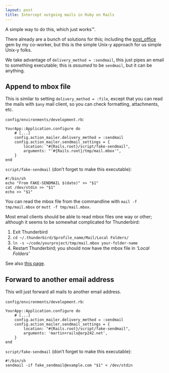 ```yaml
---
layout: post
title: Intercept outgoing mails in Ruby on Rails
---
```


A simple way to do this, which just works™.


There already are a bunch of solutions for this; including the
[post\_office][po] gem by my co-worker, but this is the simple Unix-y approach
for us simple Unix-y folks.

We take advantage of `delivery_method = :sendmail`, this just pipes an email to
something executable; this is *assumed* to be `sendmail`, but it can be
anything.


Append to mbox file
-------------------
This is similar to setting `delivery_method = :file`, except that you can read
the mails with `$any` mail client, so you can check formatting, attachments,
etc.

`config/environments/development.rb`:

	YourApp::Application.configure do
		# [...]
		config.action_mailer.delivery_method = :sendmail
		config.action_mailer.sendmail_settings = {
			location: "#{Rails.root}/script/fake-sendmail",
			arguments: "'#{Rails.root}/tmp/mail.mbox'",
		}
	end

`script/fake-sendmail` (don’t forget to make this executable):

	#!/bin/sh
	echo "From FAKE-SENDMAIL $(date)" >> "$1"
	cat /dev/stdin >> "$1"
	echo >> "$1"


You can read the mbox file from the commandline with `mail -f tmp/mail.mbox` or
`mutt -f tmp/mail.mbox`.

Most email clients should be able to read mbox files one way or other;
although it seems to be somewhat complicated for Thunderbird:

1. Exit Thunderbird
2. `cd ~/.thunderbird/$profile_name/Mail/Local Folders/`
3. `ln -s ~/code/yourproject/tmp/mail.mbox your-folder-name`
4. Restart Thunderbird; you should now have the mbox file in *‘Local Folders’*

See also [this page](http://bahut.alma.ch/2010/01/open-mbox-file-in-thunderbird.html).


Forward to another email address
--------------------------------
This will just forward all mails to another email address.

`config/environments/development.rb`:

	YourApp::Application.configure do
		# [...]
		config.action_mailer.delivery_method = :sendmail
		config.action_mailer.sendmail_settings = {
			location: "#{Rails.root}/script/fake-sendmail",
			arguments: 'martin+rails@arp242.net',
		}
	end

`script/fake-sendmail` (don’t forget to make this executable):

	#!/bin/sh
	sendmail -if fake_sendmail@example.com "$1" < /dev/stdin


[po]: https://github.com/bluerail/post_office
